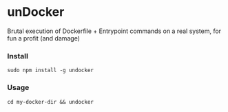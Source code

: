 # unDocker

Brutal execution of Dockerfile + Entrypoint commands on a real system, for fun a profit (and damage)

### Install
```
sudo npm install -g undocker
```

### Usage
```
cd my-docker-dir && undocker
```

